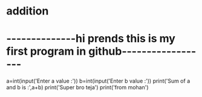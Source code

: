 # addition
# --------------hi prends this is my first program in github------------------
a=int(input('Enter a value :'))
b=int(input('Enter b value :'))
print('Sum of a and b is :',a+b)
print('Super bro teja')
print('from mohan')
